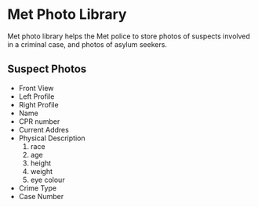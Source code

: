 # Met Photo Library

Met photo library helps the Met police to store photos of suspects involved in a criminal case, and photos of asylum seekers.

## Suspect Photos

- Front View
- Left Profile
- Right Profile
- Name
- CPR number
- Current Addres
- Physical Description
  1. race
  2. age
  3. height
  4. weight
  5. eye colour
- Crime Type
- Case Number
